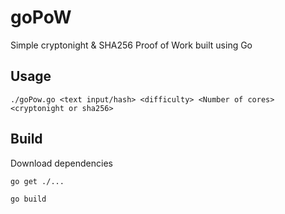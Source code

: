 # goPoW
Simple cryptonight &amp; SHA256 Proof of Work built using Go

## Usage

`./goPow.go <text input/hash> <difficulty> <Number of cores> <cryptonight or sha256>`

## Build

Download dependencies

`go get ./...`

`go build`
